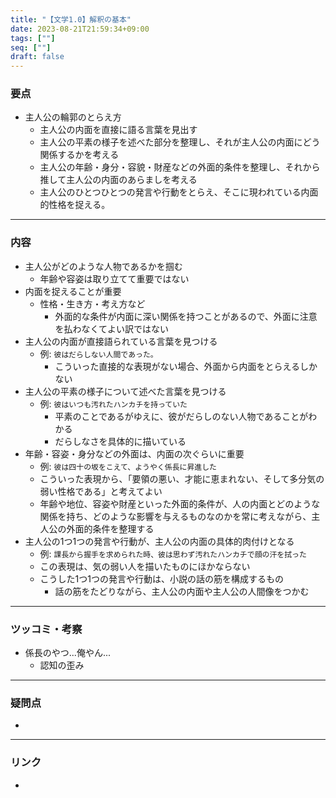 ```yaml
---
title: "【文学1.0】解釈の基本"
date: 2023-08-21T21:59:34+09:00
tags: [""]
seq: [""]
draft: false
---
```


### 要点
- 主人公の輪郭のとらえ方
  - 主人公の内面を直接に語る言葉を見出す
  - 主人公の平素の様子を述べた部分を整理し、それが主人公の内面にどう関係するかを考える
  - 主人公の年齢・身分・容貌・財産などの外面的条件を整理し、それから推して主人公の内面のあらましを考える
  - 主人公のひとつひとつの発言や行動をとらえ、そこに現われている内面的性格を捉える。

---
### 内容
- 主人公がどのような人物であるかを掴む
  - 年齢や容姿は取り立てて重要ではない
- 内面を捉えることが重要
  - 性格・生き方・考え方など
    - 外面的な条件が内面に深い関係を持つことがあるので、外面に注意を払わなくてよい訳ではない
- 主人公の内面が直接語られている言葉を見つける
  - 例: `彼はだらしない人間であった。`
    - こういった直接的な表現がない場合、外面から内面をとらえるしかない
- 主人公の平素の様子について述べた言葉を見つける
  - 例: `彼はいつも汚れたハンカチを持っていた`
    - 平素のことであるがゆえに、彼がだらしのない人物であることがわかる
    - だらしなさを具体的に描いている
- 年齢・容姿・身分などの外面は、内面の次ぐらいに重要
  - 例: `彼は四十の坂をこえて、ようやく係長に昇進した`
  - こういった表現から、「要領の悪い、才能に恵まれない、そして多分気の弱い性格である」と考えてよい
  - 年齢や地位、容姿や財産といった外面的条件が、人の内面とどのような関係を持ち、どのような影響を与えるものなのかを常に考えながら、主人公の外面的条件を整理する
- 主人公の1つ1つの発言や行動が、主人公の内面の具体的肉付けとなる
  - 例: `課長から握手を求められた時、彼は思わず汚れたハンカチで顔の汗を拭った`
  - この表現は、気の弱い人を描いたものにほかならない
  - こうした1つ1つの発言や行動は、小説の話の筋を構成するもの
    - 話の筋をたどりながら、主人公の内面や主人公の人間像をつかむ

---
### ツッコミ・考察
- 係長のやつ...俺やん...
  - 認知の歪み

---
### 疑問点
- 


---
### リンク
- 